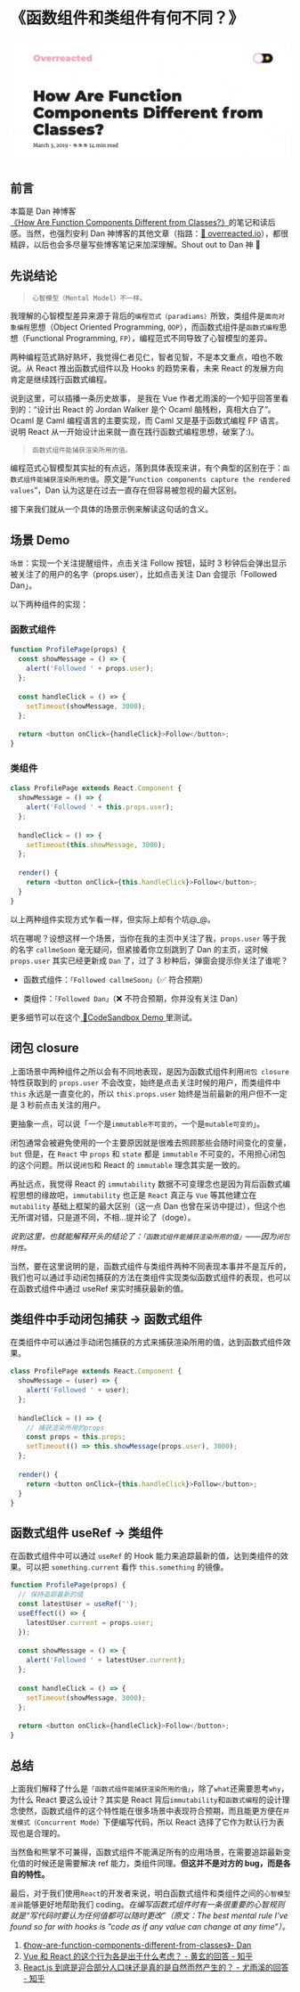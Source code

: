 # 《函数组件和类组件有何不同？》

![index.png](./img/dan_blog_1.png)

## 前言

本篇是 Dan 神博客[《How Are Function Components Different from Classes?》](https://overreacted.io/how-are-function-components-different-from-classes/)的笔记和读后感。当然，也强烈安利 Dan 神博客的其他文章（指路：[🔗 overreacted.io](https://overreacted.io/)），都很精辟，以后也会多尽量写些博客笔记来加深理解。Shout out to Dan 神 🫡

## 先说结论

> `心智模型（Mental Model）不一样。`

我理解的心智模型差异来源于背后的`编程范式（paradiams）`所致，类组件是`面向对象编程`思想（Object Oriented Programming, `OOP`），而函数式组件是`函数式编程`思想（Functional Programming, `FP`），编程范式不同导致了心智模型的差异。

两种编程范式熟好熟坏，我觉得仁者见仁，智者见智，不是本文重点，咱也不敢说。从 React 推出函数式组件以及 Hooks 的趋势来看，未来 React 的发展方向肯定是继续践行函数式编程。

说到这里，可以插播一条历史故事， 是我在 Vue 作者尤雨溪的一个知乎回答里看到的：“设计出 React 的 Jordan Walker 是个 Ocaml 脑残粉，真相大白了”。Ocaml 是 Caml 编程语言的主要实现，而 Caml 又是基于函数式编程 FP 语言。说明 React 从一开始设计出来就一直在践行函数式编程思想，破案了:)。

> `函数式组件能捕获渲染所用的值。`

编程范式心智模型其实扯的有点远，落到具体表现来讲，有个典型的区别在于：`函数式组件能捕获渲染所用的值`。原文是“`Function components capture the rendered values`”，Dan 认为这是在过去一直存在但容易被忽视的最大区别。

接下来我们就从一个具体的场景示例来解读这句话的含义。

## 场景 Demo

`场景`：实现一个关注提醒组件，点击关注 Follow 按钮，延时 3 秒钟后会弹出显示被关注了的用户的名字（props.user），比如点击关注 Dan 会提示「Followed Dan」。

以下两种组件的实现：

### 函数式组件

```js
function ProfilePage(props) {
  const showMessage = () => {
    alert('Followed ' + props.user);
  };

  const handleClick = () => {
    setTimeout(showMessage, 3000);
  };

  return <button onClick={handleClick}>Follow</button>;
}
```

### 类组件

```js
class ProfilePage extends React.Component {
  showMessage = () => {
    alert('Followed ' + this.props.user);
  };

  handleClick = () => {
    setTimeout(this.showMessage, 3000);
  };

  render() {
    return <button onClick={this.handleClick}>Follow</button>;
  }
}
```

以上两种组件实现方式乍看一样，但实际上却有个坑@\_@。

坑在哪呢？设想这样一个场景，当你在我的主页中关注了我，`props.user` 等于我的名字 `callmeSoon` 毫无疑问，但紧接着你立刻跳到了 Dan 的主页，这时候 `props.user` 其实已经更新成 `Dan` 了，过了 3 秒种后，弹窗会提示你关注了谁呢？

- 函数式组件：`「Followed callmeSoon」`（✅ 符合预期）

- 类组件：`「Followed Dan」`（❌ 不符合预期，你并没有关注 Dan）

更多细节可以在这个[ 🔗CodeSandbox Demo ](https://codesandbox.io/s/pjqnl16lm7?file=/src/index.js)里测试。

## 闭包 closure

上面场景中两种组件之所以会有不同地表现，是因为函数式组件利用`闭包 closure `特性获取到的 `props.user` 不会改变，始终是点击关注时候的用户，而类组件中 `this` 永远是一直变化的，所以 `this.props.user` 始终是当前最新的用户但不一定是 3 秒前点击关注的用户。

更抽象一点，可以说「一个是`immutable不可变的`，一个是`mutable可变的`」。

闭包通常会被避免使用的一个主要原因就是很难去照顾那些会随时间变化的变量，`but` 但是，在 `React` 中 `props` 和 `state` 都是 `immutable` 不可变的，不用担心闭包的这个问题。所以说`闭包`和 React 的 `immutable` 理念其实是一致的。

再扯远点，我觉得 React 的 `immutability` 数据不可变理念也是因为背后函数式编程思想的缘故吧，`immutability` 也正是 `React` 真正与 `Vue` 等其他建立在 `mutability` 基础上框架的最大区别（这一点 Dan 也曾在采访中提过），但这个也无所谓对错，只是道不同，不相...提并论了（doge）。

_说到这里，也就能解释开头的结论了：`「函数式组件能捕获渲染所用的值」`——因为`闭包特性`。_

当然，要在这里说明的是，函数式组件与类组件两种不同表现本事并不是互斥的，我们也可以通过手动闭包捕获的方法在类组件实现类似函数式组件的表现，也可以在函数式组件中通过 useRef 来实时捕获最新的值。

## 类组件中手动闭包捕获 -> 函数式组件

在类组件中可以通过手动闭包捕获的方式来捕获渲染所用的值，达到函数式组件效果。

```js
class ProfilePage extends React.Component {
  showMessage = (user) => {
    alert('Followed ' + user);
  };

  handleClick = () => {
    // 捕获渲染所用的props
    const props = this.props;
    setTimeout(() => this.showMessage(props.user), 3000);
  };

  render() {
    return <button onClick={this.handleClick}>Follow</button>;
  }
}
```

## 函数式组件 useRef -> 类组件

在函数式组件中可以通过 `useRef` 的 Hook 能力来追踪最新的值，达到类组件的效果。可以把 `something.current` 看作 `this.something` 的镜像。

```js
function ProfilePage(props) {
  // 保持追踪最新的值
  const latestUser = useRef('');
  useEffect(() => {
    latestUser.current = props.user;
  });

  const showMessage = () => {
    alert('Followed ' + latestUser.current);
  };

  const handleClick = () => {
    setTimeout(showMessage, 3000);
  };

  return <button onClick={handleClick}>Follow</button>;
}
```

## 总结

上面我们解释了什么是`「函数式组件能捕获渲染所用的值」`，除了`what`还需要思考`why`，为什么 React 要这么设计？其实是 React 背后`immutability`和`函数式编程`的设计理念使然，函数式组件的这个特性能在很多场景中表现符合预期，而且能更方便在`并发模式（Concurrent Mode）`下便编写代码，所以 React 选择了它作为默认行为表现也是合理的。

当然鱼和熊掌不可兼得，函数式组件不能满足所有的应用场景，在需要追踪最新变化值的时候还是需要解决 ref 能力，类组件同理。**但这并不是对方的 bug，而是各自的特性。**

最后，对于我们使用`React`的开发者来说，明白函数式组件和类组件之间的`心智模型差异`能够更好地帮助我们 coding。_在编写函数式组件时有一条很重要的心智规则就是“写代码时要认为任何值都可以随时更改”（原文：The best mental rule I’ve found so far with hooks is ”code as if any value can change at any time”）。_

1. [《how-are-function-components-different-from-classes》- Dan](https://overreacted.io/how-are-function-components-different-from-classes/)
2. [Vue 和 React 的这个行为各是出于什么考虑？ - 黄玄的回答 - 知乎 ](https://www.zhihu.com/question/543057656/answer/2575930077)
3. [React.js 到底是迎合部分人口味还是真的是自然而然产生的？ - 尤雨溪的回答 - 知乎](https://www.zhihu.com/question/35935368/answer/65237347)
